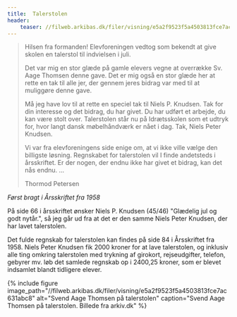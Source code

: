 ```yaml
---
title:  Talerstolen
header:
    teaser: //filweb.arkibas.dk/filer/visning/e5a2f9523f5a4503813fce7ac631abc8
---
```


> Hilsen fra formanden!
> Elevforeningen vedtog som bekendt at give skolen en talerstol til indvielsen i juli.
>
> Det var mig en stor glæde på gamle elevers vegne at overrække Sv. Aage Thomsen denne gave. Det er mig også en stor glæde her at rette en tak til alle jer, der gennem jeres bidrag var med til at muliggøre denne gave.
>
> Må jeg have lov til at rette en speciel tak til Niels P. Knudsen. Tak for din interesse og det bidrag, du har givet. Du har udført et arbejde, du kan være stolt over. Talerstolen står nu på Idrætsskolen som et udtryk for, hvor langt dansk møbelhåndværk er nået i dag. Tak, Niels Peter Knudsen.
>
> Vi var fra elevforeningens side enige om, at vi ikke ville vælge den billigste løsning. Regnskabet for talerstolen vil I finde andetsteds i årsskriftet. Er der nogen, der endnu ikke har givet et bidrag, kan det nås endnu.
> ...
>
> Thormod Petersen

_Først bragt i Årsskriftet fra 1958_

På side 66 i årsskriftet ønsker Niels P. Knudsen (45/46) "Glædelig jul og godt nytår.", så jeg går ud fra at det er den samme Niels Peter Knudsen, der har lavet talerstolen.

Det fulde regnskab for talerstolen kan findes på side 84 i Årsskriftet fra 1958. Niels Peter Knudsen fik 2000 kroner for at lave talerstolen, og inklusiv alle ting omkring talerstolen med trykning af girokort, rejseudgifter, telefon, gebyrer mv. løb det samlede regnskab op i 2400,25 kroner, som er blevet indsamlet blandt tidligere elever.

{% include figure 
    image_path="//filweb.arkibas.dk/filer/visning/e5a2f9523f5a4503813fce7ac631abc8"
    alt="Svend Aage Thomsen på talerstolen"
    caption="Svend Aage Thomsen på talerstolen. Billede fra arkiv.dk" %}
